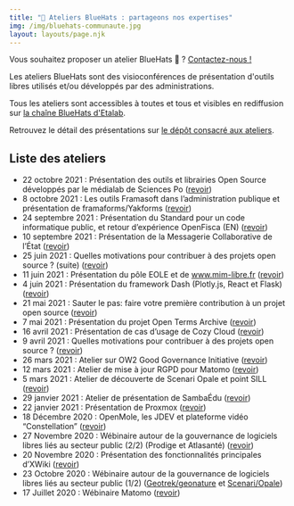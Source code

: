 ```yaml
---
title: "🧢 Ateliers BlueHats : partageons nos expertises"
img: /img/bluehats-communaute.jpg
layout: layouts/page.njk
---
```


<div class="fr-highlight">
  <p>Vous souhaitez proposer un atelier BlueHats 🧢 ?  <a href="mailto:logiciels-libres@data.gouv.fr">Contactez-nous !</a></p>
</div>

Les ateliers BlueHats sont des visioconférences de présentation d'outils libres utilisés et/ou développés par des administrations.

Tous les ateliers sont accessibles à toutes et tous et visibles en rediffusion sur [la chaîne BlueHats d'Etalab](https://www.dailymotion.com/playlist/x767bq).

Retrouvez le détail des présentations sur [le dépôt consacré aux ateliers](https://github.com/blue-hats/ateliers/blob/main/ateliers.org).

## Liste des ateliers

- 22 octobre 2021 : Présentation des outils et librairies Open Source développés par le médialab de Sciences Po ([revoir](https://www.dailymotion.com/video/x8511pn))
- 8 octobre 2021 : Les outils Framasoft dans l’administration publique et présentation de framaforms/Yakforms ([revoir](https://bbb-dinum-scalelite.visio.education.fr/playback/presentation/2.3/22298bc9d93b53540248207bc3f9e31260f3b4f1-1633683557557))
- 24 septembre 2021 : Présentation du Standard pour un code informatique public, et retour d’expérience OpenFisca (EN) ([revoir](https://bbb-dinum-scalelite.visio.education.fr/playback/presentation/2.3/22298bc9d93b53540248207bc3f9e31260f3b4f1-1632473986713))
- 10 septembre 2021 : Présentation de la Messagerie Collaborative de l’État ([revoir](https://www.dailymotion.com/video/x84dwt0))
- 25 juin 2021 : Quelles motivations pour contribuer à des projets open source ? (suite) ([revoir](https://www.dailymotion.com/video/x82vcuf))
- 11 juin 2021 : Présentation du pôle EOLE et de www.mim-libre.fr ([revoir](https://www.dailymotion.com/video/x82vd1l))
- 4 juin 2021 : Présentation du framework Dash (Plotly.js, React et Flask) ([revoir](https://www.dailymotion.com/video/x82vd1m))
- 21 mai 2021 : Sauter le pas: faire votre première contribution à un projet open source ([revoir](https://www.dailymotion.com/video/x82vd1i))
- 7 mai 2021 : Présentation du projet Open Terms Archive ([revoir](https://www.dailymotion.com/video/x82vcue))
- 16 avril 2021 : Présentation de cas d’usage de Cozy Cloud ([revoir](https://www.dailymotion.com/video/x82vd1n))
- 9 avril 2021 : Quelles motivations pour contribuer à des projets open source ? ([revoir](https://www.dailymotion.com/video/x8314eo))
- 26 mars 2021 : Atelier sur OW2 Good Governance Initiative ([revoir](https://www.dailymotion.com/video/x82vcud))
- 12 mars 2021 : Atelier de mise à jour RGPD pour Matomo ([revoir](https://www.dailymotion.com/video/x82vcug))
- 5 mars 2021 : Atelier de découverte de Scenari Opale et point SILL ([revoir](https://www.dailymotion.com/video/x82vcua?playlist=x767bq))
- 29 janvier 2021 : Atelier de présentation de SambaÉdu ([revoir](https://www.dailymotion.com/video/x82vcub))
- 22 janvier 2021 : Présentation de Proxmox ([revoir](https://www.dailymotion.com/video/x83k79m))
- 18 Décembre 2020 : OpenMole, les JDEV et plateforme vidéo “Constellation” ([revoir](https://www.dailymotion.com/video/x82vd1j))
- 27 Novembre 2020 : Wébinaire autour de la gouvernance de logiciels libres liés au secteur public (2/2) (Prodige et Atlasanté) ([revoir](https://www.dailymotion.com/video/x82vcuc))
- 20 Novembre 2020 : Présentation des fonctionnalités principales d’XWiki ([revoir](https://www.dailymotion.com/video/x82vcu8))
- 23 Octobre 2020 : Wébinaire autour de la gouvernance de logiciels libres liés au secteur public (1/2) ([Geotrek/geonature](https://www.dailymotion.com/video/x82vd1g?playlist=x767bq) et [Scenari/Opale](https://www.dailymotion.com/video/x83k7d0))
- 17 Juillet 2020 : Wébinaire Matomo ([revoir](https://www.dailymotion.com/video/x82vcuh))


